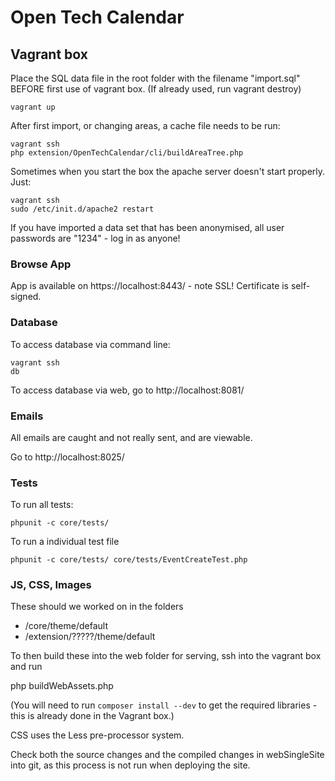 # Open Tech Calendar

## Vagrant box

Place the SQL data file in the root folder with the filename "import.sql" BEFORE first use of vagrant box. (If already used, run vagrant destroy)

    vagrant up

After first import, or changing areas, a cache file needs to be run:

    vagrant ssh
    php extension/OpenTechCalendar/cli/buildAreaTree.php 

Sometimes when you start the box the apache server doesn't start properly. Just:


    vagrant ssh
    sudo /etc/init.d/apache2 restart

If you have imported a data set that has been anonymised, all user passwords are "1234" - log in as anyone!

    
### Browse App    
    
App is available on https://localhost:8443/ - note SSL! Certificate is self-signed.

### Database

To access database via command line:

    vagrant ssh
    db

To access database via web, go to http://localhost:8081/

### Emails

All emails are caught and not really sent, and are viewable.

Go to http://localhost:8025/

### Tests

To run all tests:

    phpunit -c core/tests/
    
To run a individual test file

    phpunit -c core/tests/ core/tests/EventCreateTest.php 

### JS, CSS, Images

These should we worked on in the folders

* /core/theme/default
* /extension/?????/theme/default

To then build these into the web folder for serving, ssh into the vagrant box and run

   php buildWebAssets.php 

(You will need to run `composer install --dev` to get the required libraries - this is already done in the Vagrant box.)

CSS uses the Less pre-processor system.

Check both the source changes and the compiled changes in webSingleSite into git, as this process is not run when deploying the site.
